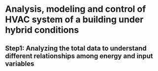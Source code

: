 # Analysis, modeling and control of HVAC system of a building under hybrid conditions

## Step1: Analyzing the total data to understand different relationships among energy and input variables